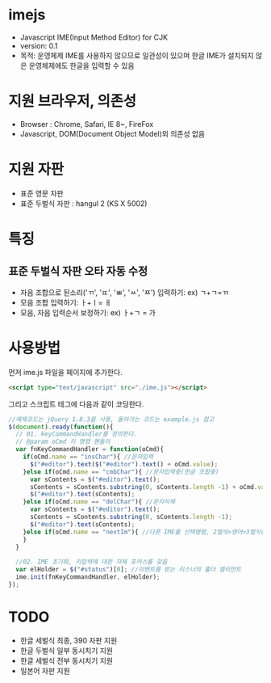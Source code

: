 imejs
=========================

* Javascript IME(Input Method Editor) for CJK
* version: 0.1
* 목적: 운영체제 IME를 사용하지 않으므로 일관성이 있으며 한글 IME가 설치되지 않은 운영체제에도 한글을 입력할 수 있음

# 지원 브라우저, 의존성
* Browser : Chrome, Safari, IE 8~, FireFox
* Javascript, DOM(Document Object Model)외 의존성 없음

# 지원 자판
* 표준 영문 자판
* 표준 두벌식 자판 : hangul 2 (KS X 5002)

# 특징
## 표준 두벌식 자판 오타 자동 수정
* 자음 조합으로 된소리('ㄲ', 'ㄸ', 'ㅃ', 'ㅆ', 'ㅉ') 입력하기: ex) ㄱ+ㄱ=ㄲ
* 모음 조합 입력하기: ㅏ+ㅣ= ㅐ
* 모음, 자음 입력순서 보정하기: ex) ㅏ+ㄱ = 가

# 사용방법
먼저 ime.js 파일을 페이지에 추가한다.

```html
<script type="text/javascript" src="./ime.js"></script>
```

그리고 스크립트 테그에 다음과 같이 코딩한다.

```javascript
//예제코드는 jQuery 1.8.3을 사용, 돌아가는 코드는 example.js 참고
$(document).ready(function(){
  // 01. keyCommandHandler를 정의한다.
  // @param oCmd 키 명령 핸들러
  var fnKeyCommandHandler = function(oCmd){
    if(oCmd.name == "insChar"){ //문자입력
      $("#editor").text($("#editor").text() + oCmd.value); 
    }else if(oCmd.name == "cmbChar"){ //문자입력중(한글 조합중)
      var sContents = $("#editor").text();
      sContents = sContents.substring(0, sContents.length -1) + oCmd.value;
      $("#editor").text(sContents); 
    }else if(oCmd.name == "delChar"){ //문자삭제
      var sContents = $("#editor").text();
      sContents = sContents.substring(0, sContents.length -1);
      $("#editor").text(sContents);
    }else if(oCmd.name == "nextIm"){ //다른 IME를 선택명령, 2벌식>영어>3벌식(390) 순
    }
  }
  
  //02. IME 초기화, 키입력에 대한 자체 포커스를 갖음
  var elHolder = $("#status")[0]; //이벤트를 받는 리스너의 홀더 엘리먼트
  ime.init(fnKeyCommandHandler, elHolder);
});
```

# TODO
* 한글 세벌식 최종, 390 자판 지원
* 한글 두벌식 일부 동시치기 지원
* 한글 세벌식 전부 동시치기 지원
* 일본어 자판 지원
